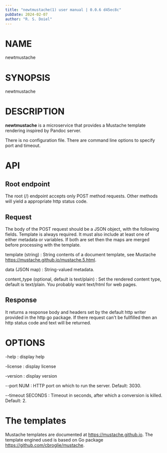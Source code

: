 ```yaml
---
title: "newtmustache(1) user manual | 0.0.6 d45ec8c"
pubDate: 2024-02-07
author: "R. S. Doiel"
---
```


# NAME

newtmustache

# SYNOPSIS

newtmustache

# DESCRIPTION

**newtmustache** is a microservice that provides a Mustache template rendering inspired by Pandoc server.

There is no configuration file. There are command line options to specify port and timeout.

# API

## Root endpoint

The root (/) endpoint accepts only POST method requests. Other methods will yield a appropriate http status code.

##  Request

The body of the POST request should be a JSON object, with the following fields.  Template is always required. It must
also include at least one of either metadata or variables. If both are set then the maps are merged before processing
with the template.

template (string)
: String contents of a document template, see Mustache <https://mustache.github.io/mustache.5.html>.

data (JSON map)
: String-valued metadata.

content_type (optional, default is text/plain)
: Set the rendered content type, default is text/plain. You probably want text/html for web pages.

## Response

It returns a response body and headers set by the default http writer provided in the http go package.
If there request can't be fullfilled then an http status code and text will be returned.

# OPTIONS

-help
: display help

-license
: display license

-version
: display version

--port NUM
: HTTP port on which to run the server.  Default: 3030.

--timeout SECONDS
: Timeout in seconds, after which a conversion is killed.  Default: 2.

# The templates

Mustache templates are documented at <https://mustache.github.io>. The template engined
used is based on Go package <https://github.com/cbroglie/mustache>.


